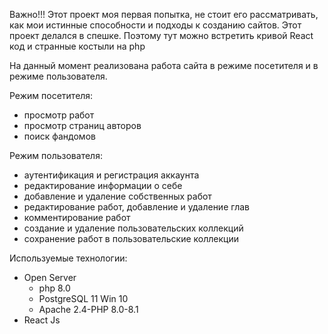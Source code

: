 Важно!!!
Этот проект моя первая попытка, не стоит его рассматривать, как мои истинные способности и подходы к созданию сайтов. Этот проект делался в спешке. Поэтому тут можно встретить кривой React код и странные костыли на php

На данный момент реализована работа сайта в режиме посетителя и в режиме пользователя. 

Режим посетителя:
  - просмотр работ
  - просмотр страниц авторов
  - поиск фандомов

Режим пользователя:
  - аутентификация и регистрация аккаунта
  - редактирование информации о себе
  - добавление и удаление собственных работ
  - редактирование работ, добавление и удаление глав
  - комментирование работ
  - создание и удаление пользовательских коллекций
  - сохранение работ в пользовательские коллекции

Используемые технологии:
  - Open Server
    - php 8.0
    - PostgreSQL 11 Win 10
    - Apache 2.4-PHP 8.0-8.1
  - React Js
